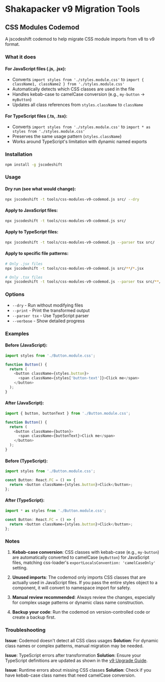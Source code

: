 # Shakapacker v9 Migration Tools

## CSS Modules Codemod

A jscodeshift codemod to help migrate CSS module imports from v8 to v9 format.

### What it does

#### For JavaScript files (.js, .jsx):
- Converts `import styles from './styles.module.css'` to `import { className1, className2 } from './styles.module.css'`
- Automatically detects which CSS classes are used in the file
- Handles kebab-case to camelCase conversion (e.g., `my-button` → `myButton`)
- Updates all class references from `styles.className` to `className`

#### For TypeScript files (.ts, .tsx):
- Converts `import styles from './styles.module.css'` to `import * as styles from './styles.module.css'`
- Preserves the same usage pattern (`styles.className`)
- Works around TypeScript's limitation with dynamic named exports

### Installation

```bash
npm install -g jscodeshift
```

### Usage

#### Dry run (see what would change):
```bash
npx jscodeshift -t tools/css-modules-v9-codemod.js src/ --dry
```

#### Apply to JavaScript files:
```bash
npx jscodeshift -t tools/css-modules-v9-codemod.js src/
```

#### Apply to TypeScript files:
```bash
npx jscodeshift -t tools/css-modules-v9-codemod.js --parser tsx src/
```

#### Apply to specific file patterns:
```bash
# Only .jsx files
npx jscodeshift -t tools/css-modules-v9-codemod.js src/**/*.jsx

# Only .tsx files
npx jscodeshift -t tools/css-modules-v9-codemod.js --parser tsx src/**/*.tsx
```

### Options

- `--dry` - Run without modifying files
- `--print` - Print the transformed output
- `--parser tsx` - Use TypeScript parser
- `--verbose` - Show detailed progress

### Examples

#### Before (JavaScript):
```javascript
import styles from './Button.module.css';

function Button() {
  return (
    <button className={styles.button}>
      <span className={styles['button-text']}>Click me</span>
    </button>
  );
}
```

#### After (JavaScript):
```javascript
import { button, buttonText } from './Button.module.css';

function Button() {
  return (
    <button className={button}>
      <span className={buttonText}>Click me</span>
    </button>
  );
}
```

#### Before (TypeScript):
```typescript
import styles from './Button.module.css';

const Button: React.FC = () => {
  return <button className={styles.button}>Click</button>;
};
```

#### After (TypeScript):
```typescript
import * as styles from './Button.module.css';

const Button: React.FC = () => {
  return <button className={styles.button}>Click</button>;
};
```

### Notes

1. **Kebab-case conversion**: CSS classes with kebab-case (e.g., `my-button`) are automatically converted to camelCase (`myButton`) for JavaScript files, matching css-loader's `exportLocalsConvention: 'camelCaseOnly'` setting.

2. **Unused imports**: The codemod only imports CSS classes that are actually used in JavaScript files. If you pass the entire styles object to a component, it will convert to namespace import for safety.

3. **Manual review recommended**: Always review the changes, especially for complex usage patterns or dynamic class name construction.

4. **Backup your code**: Run the codemod on version-controlled code or create a backup first.

### Troubleshooting

**Issue**: Codemod doesn't detect all CSS class usages
**Solution**: For dynamic class names or complex patterns, manual migration may be needed.

**Issue**: TypeScript errors after transformation
**Solution**: Ensure your TypeScript definitions are updated as shown in the [v9 Upgrade Guide](../docs/v9_upgrade.md).

**Issue**: Runtime errors about missing CSS classes
**Solution**: Check if you have kebab-case class names that need camelCase conversion.
